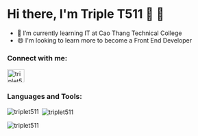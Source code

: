 # Hi there, I'm Triple T511 👋 🚀

- 🌱 I’m currently learning IT at 
Cao Thang Technical College
- 😄 I'm looking to learn more to become a Front End Developer
### Connect with me:

<p align="left">
<a href="www.linkedin.com/in/triplet511" target="blank"><img align="center" src="https://raw.githubusercontent.com/rahuldkjain/github-profile-readme-generator/master/src/images/icons/Social/linked-in-alt.svg" alt="triplet511" height="30" width="40" /></a>
</p>

### Languages and Tools:
<p><img align="left" src="https://github-readme-stats.vercel.app/api/top-langs?username=triplet511&show_icons=true&locale=en&layout=compact" alt="triplet511"/></p>

<p>&nbsp;<img align="center" src="https://github-readme-stats.vercel.app/api?username=triplet511&show_icons=true&locale=en" alt="triplet511" /></p>

<p><img align="center" src="https://github-readme-streak-stats.herokuapp.com/?user=triplet511&" alt="triplet511" /></p>



